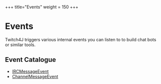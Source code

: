 +++
title="Events"
weight = 150
+++

# Events

Twitch4J triggers various internal events you can listen to to build chat bots or similar tools.


## Event Catalogue

* [IRCMessageEvent](./IrcMessageEvent.md)
* [ChannelMessageEvent](./ChannelMessageEvent.md)
